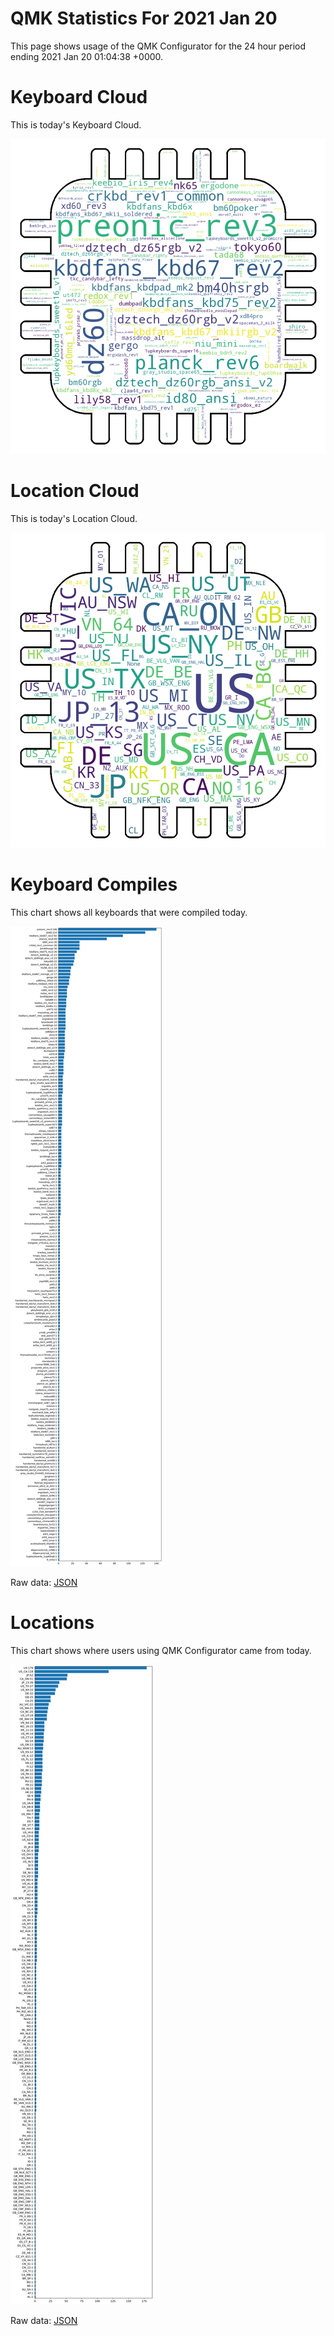 # QMK Statistics For 2021 Jan 20

This page shows usage of the QMK Configurator for the 24 hour period ending 2021 Jan 20 01:04:38 +0000.

# Keyboard Cloud

This is today's Keyboard Cloud.

<img src="reports/20210120/keyboards_wordcloud.png">

# Location Cloud

This is today's Location Cloud.

<img src="reports/20210120/locations_wordcloud.png">

# Keyboard Compiles

This chart shows all keyboards that were compiled today.

<img src="reports/20210120/keyboards.svg">

Raw data: [JSON](reports/20210120/keyboards.json ':ignore')

# Locations

This chart shows where users using QMK Configurator came from today.

<img src="reports/20210120/locations.svg">

Raw data: [JSON](reports/20210120/locations.json ':ignore')
    